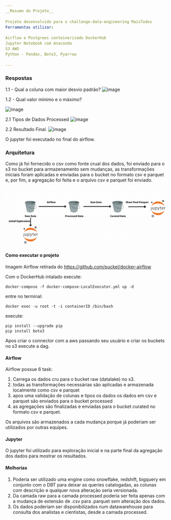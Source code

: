 ```yaml
---
__Resumo do Projeto__

Projeto desenvolvido para o challenge-data-engineering MaisTodos
Ferramentas utilizar:

Airflow e Postgrees conteinerizado DockerHub
Jupyter Notebook com Anaconda
S3 AWS
Python - Pandas, Boto3, Pyarrow

---
```

### Respostas
1.1 - Qual a coluna com maior desvio padrão?
![image](https://user-images.githubusercontent.com/53319784/208163368-3ae78faa-f900-46d1-842f-ea7f8248a210.png)


1.2 - Qual valor mínimo e o máximo?



![image](https://user-images.githubusercontent.com/53319784/208163462-0580fc37-ea69-4b46-bab5-3eb64dee05c3.png)

2.1 Tipos de Dados Processed
![image](https://user-images.githubusercontent.com/53319784/208165429-e6e52e71-ed5a-4b52-ad2e-fdbb702681b1.png)


2.2 Resultado Final.
![image](https://user-images.githubusercontent.com/53319784/208164949-5c06e41a-c067-466b-8229-a6f94544b50c.png)



O jupyter foi executado no final do airflow.

### Arquitetura

Como já foi fornecido o csv como fonte crual dos dados, foi enviado para o s3 no bucket para armazenamento sem mudanças, as transformações iniciais foram aplicadas e enviadas para o bucket no formato csv e parquet e, por fim, a agregação foi feita e o arquivo csv e parquet foi enviado. 

![Arquiteture](arquiteture.jpg)

#### Como executar o projeto

Imagem Airflow retirada do https://github.com/puckel/docker-airflow

Com o DockerHub intalado execute:

    docker-compose -f docker-compose-LocalExecutor.yml up -d

entre no terminal:

    docker exec -u root -t -i containerID /bin/bash

execute:

    pip install --upgrade pip
    pip install boto3

Apos criar o connector com a aws passando seu usuário e criar os buckets no s3 execute a dag.

#### Airflow

Airflow possue 6 task:
1) Carrega os dados cru para o bucket raw (datalake) no s3.
2) todas as transformações necessárias são aplicadas e armazenada localmente como csv e parquet
3) apos uma validação de colunas e tipos os dados os dados em csv e parquet são enviados para o bucket processed
4) as agregações são finalizadas e enviadas para o bucket curated no formato csv e parquet.

Os arquivos são armazenados a cada mudança porque já poderiam ser utilizados por outras equipes.

#### Jupyter

O jupyter foi utilizado para exploração inicial e na parte final da agregação dos dados para mostrar os resultados.

#### Melhorias

1) Poderia ser utilizado uma engine como snowflake, redshift, bigquery em conjunto com o DBT para deixar as queries catalogadas, as colunas com descrição e qualquer nova alteração seria versionada.
2) Da camada raw para a camada processed poderia ser feita apenas com a mudança de extensão de .csv para .parquet sem alteração dos dados. 
3) Os dados poderiam ser disponibilizados num datawarehouse para consulta dos analistas e cientistas, desde a camada processed.
